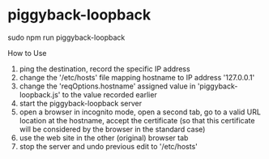 # piggyback-loopback

sudo npm run piggyback-loopback


How to Use
1) ping the destination, record the specific IP address
2) change the '/etc/hosts' file mapping hostname to IP address '127.0.0.1'
3) change the 'reqOptions.hostname' assigned value in 'piggyback-loopback.js' to the value recorded earlier
4) start the piggyback-loopback server
5) open a browser in incognito mode, open a second tab, go to a valid URL location at the hostname, accept the certificate (so that this certificate will be considered by the browser in the standard case)
6) use the web site in the other (original) browser tab
7) stop the server and undo previous edit to '/etc/hosts'
